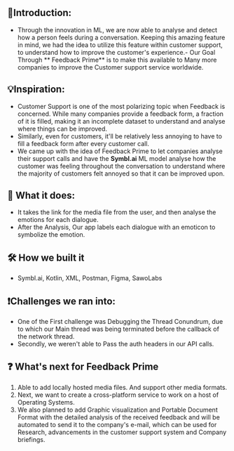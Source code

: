 ## 🥁Introduction:

- Through the innovation in ML, we are now able to analyse and detect how a person feels during a
  conversation. Keeping this amazing feature in mind, we had the idea to utilize this feature within
  customer support, to understand how to improve the customer's experience.- Our Goal Through **
  Feedback Prime** is to make this available to Many more companies to improve the Customer support
  service worldwide.

## 💡Inspiration:

- Customer Support is one of the most polarizing topic when Feedback is concerned. While many
  companies provide a feedback form, a fraction of it is filled, making it an incomplete dataset to
  understand and analyse where things can be improved.
- Similarly, even for customers, it'll be relatively less annoying to have to fill a feedback form
  after every customer call.
- We came up with the idea of Feedback Prime to let companies analyse their support calls and have
  the **Symbl.ai** ML model analyse how the customer was feeling throughout the conversation to
  understand where the majority of customers felt annoyed so that it can be improved upon.

## 💬 What it does:

- It takes the link for the media file from the user, and then analyse the emotions for each
  dialogue.
- After the Analysis, Our app labels each dialogue with an emoticon to symbolize the emotion.

## 🛠 How we built it

- Symbl.ai, Kotlin, XML, Postman, Figma, SawoLabs

## ❗Challenges we ran into:

- One of the First challenge was Debugging the Thread Conundrum, due to which our Main thread was
  being terminated before the callback of the network thread.
- Secondly, we weren't able to Pass the auth headers in our API calls.

## ❓ What's next for Feedback Prime

1. Able to add locally hosted media files. And support other media formats.
2. Next, we want to create a cross-platform service to work on a host of Operating Systems.
3. We also planned to add Graphic visualization and Portable Document Format with the detailed analysis of the received feedback and
   will be automated to send it to the company's e-mail, which can be used for Research, advancements in the customer support system and Company briefings.

   
##
